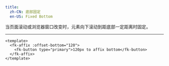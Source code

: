 ```yaml
title:
  zh-CN: 底部固定
  en-US: Fixed Bottom
```


当页面滚动或浏览器窗口改变时，元素向下滚动到距底部一定距离时固定。

---


```vue { "component": true } 
<template>
  <fk-affix :offset-bottom="120">
    <fk-button type="primary">120px to affix bottom</fk-button>
  </fk-affix>
</template>
```
